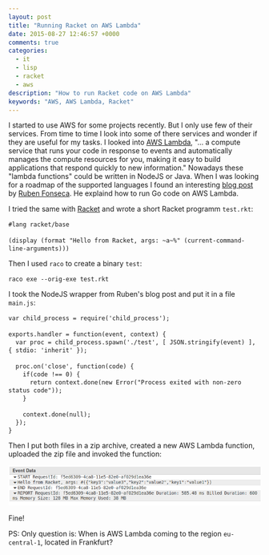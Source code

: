 ```yaml
---
layout: post
title: "Running Racket on AWS Lambda"
date: 2015-08-27 12:46:57 +0000
comments: true
categories:
  - it
  - lisp
  - racket
  - aws 
description: "How to run Racket code on AWS Lambda"
keywords: "AWS, AWS Lambda, Racket"
---
```


I started to use AWS for some projects recently. But I only use few of
their services. From time to time I look into some of there services
and wonder if they are useful for my tasks. I looked into
[AWS Lambda](http://aws.amazon.com/lambda), "... a compute service
that runs your code in response to events and automatically manages
the compute resources for you, making it easy to build applications
that respond quickly to new information." Nowadays these "lambda
functions" could be written in NodeJS or Java. When I was looking for
a roadmap of the supported languages I found an interesting
[blog post](http://blog.0x82.com/2014/11/24/aws-lambda-functions-in-go/)
by [Ruben Fonseca](https://www.twitter.com/rubenfonseca). He explaind
how to run Go code on AWS Lambda.

I tried the same with [Racket](http://racket-lang.org) and wrote a
short Racket programm `test.rkt`:

```
#lang racket/base

(display (format "Hello from Racket, args: ~a~%" (current-command-line-arguments)))
```

Then I used `raco` to create a binary `test`:

```
raco exe --orig-exe test.rkt
```

I took the NodeJS wrapper from Ruben's blog post and put it in a file
`main.js`:

```
var child_process = require('child_process');

exports.handler = function(event, context) {
  var proc = child_process.spawn('./test', [ JSON.stringify(event) ], { stdio: 'inherit' });

  proc.on('close', function(code) {
    if(code !== 0) {
      return context.done(new Error("Process exited with non-zero status code"));
    }

    context.done(null);
  });
}
```

Then I put both files in a zip archive, created a new AWS Lambda
function, uploaded the zip file and invoked the function:

![Invocation of AWS Lambda function](/img/2015-08-27-racket-aws-lambda.png)

Fine!

PS: Only question is: When is AWS Lambda coming to the region
`eu-central-1`, located in Frankfurt?
